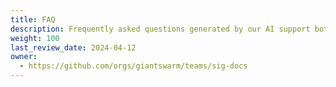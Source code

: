 ```yaml
---
title: FAQ
description: Frequently asked questions generated by our AI support bot.
weight: 100
last_review_date: 2024-04-12
owner:
  - https://github.com/orgs/giantswarm/teams/sig-docs
---
```

